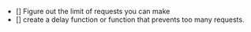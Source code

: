 - [] Figure out the limit of requests you can make
- [] create a delay function or function that prevents too many requests.
